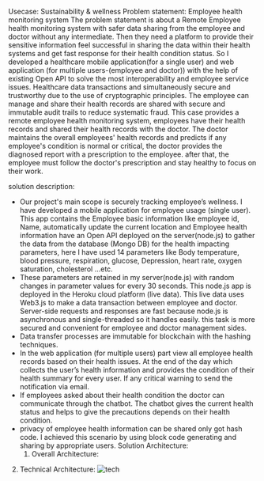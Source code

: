 Usecase:	Sustainability & wellness
Problem statement: Employee health monitoring system
	The problem statement is about a Remote Employee health monitoring system with safer data sharing from the employee and doctor without any intermediate. Then they need a platform to provide their sensitive information feel successful in sharing the data within their health systems and get fast response for their health condition status. So I developed a healthcare mobile application(for a single user) and web application (for multiple users-(employee and doctor)) with the help of existing Open API to solve the most interoperability and employee service issues. Healthcare data transactions and simultaneously secure and trustworthy due to the use of cryptographic principles. The employee can manage and share their health records are shared with secure and immutable audit trails to reduce systematic fraud. This case provides a remote employee health monitoring system, employees have their health records and shared their health records with the doctor. The doctor maintains the overall employees' health records and predicts if any employee's condition is normal or critical, the doctor provides the diagnosed report with a prescription to the employee. after that, the employee must follow the doctor's prescription and stay healthy to focus on their work.	

solution description:
*	Our project's main scope is securely tracking employee’s wellness. I have developed a mobile application for employee usage (single user). This app contains the Employee basic information like employee id, Name, automatically update the current location and Employee health information have an Open API deployed on the server(node.js) to gather the data from the database (Mongo DB) for the health impacting parameters, here I have used 14 parameters like Body temperature, blood pressure, respiration, glucose, Depression, heart rate, oxygen saturation, cholesterol ...etc.
*	These parameters are retained in my server(node.js) with random changes in parameter values for every 30 seconds. This node.js app is deployed in the Heroku cloud platform (live data). This live data uses Web3.js to make a data transaction between employee and doctor. Server-side requests and responses are fast because node.js is asynchronous and single-threaded so it handles easily. this task is more secured and convenient for employee and doctor management sides.
*	Data transfer processes are immutable for blockchain with the hashing techniques.
*	In the web application (for multiple users) part view all employee health records based on their health issues. At the end of the day which collects the user’s health information and provides the condition of their health summary for every user. If any critical warning to send the notification via email.
*	If employees asked about their health condition the doctor can communicate through the chatbot. The chatbot gives the current health status and helps to give the precautions depends on their health condition.
*	privacy of employee health information can be shared only got hash code. I achieved this scenario by using block code generating and sharing by appropriate users.
Solution Architecture:
	1. Overall Architecture: 
	
	
 2. Technical Architecture:
![tech](https://user-images.githubusercontent.com/75310734/107235861-21f92680-6a4b-11eb-87b1-84835665a421.PNG)

